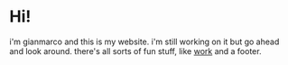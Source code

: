 # Hi!

i'm gianmarco and this is my website. i'm still working on it but go ahead and look around. there's all sorts of fun stuff, like [work](/work) and a footer.
